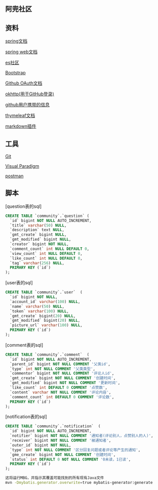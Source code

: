 ## 阿兜社区

## 资料
[spring文档](https://spring.io/guides) 

[spring web文档](https://spring.io/guides/gs/serving-web-content/)

[es社区](https://elasticsearch.cn/explore)

[Bootstrap](https://v3.bootcss.com/)

[Github OAuth文档](https://docs.github.com/cn/free-pro-team@latest/developers/apps/building-oauth-apps)

[okhttp(用于GitHub登录)](https://square.github.io/okhttp/#post-to-a-server)

[github用户携带的信息](https://api.github.com/users/Mradou)

[thymeleaf文档](https://www.thymeleaf.org/doc/tutorials/3.0/usingthymeleaf.html)

[markdown插件](https://pandao.github.io/editor.md/)

## 工具
[Git](https://git-scm.com/download)

[Visual Paradigm](https://www.visual-paradigm.com)

[postman](https://chrome.google.com/webstore/detail/tabbed-postman-rest-clien/coohjcphdfgbiolnekdpbcijmhambjff)


## 脚本

[question表的sql]
```sql 
CREATE TABLE `community`.`question` (
  `id` bigint NOT NULL AUTO_INCREMENT,
  `title` varchar(50) NULL,
  `description` text NULL,
  `gmt_create` bigint NULL,
  `gmt_modified` bigint NULL,
  `creator` bigint NOT NULL,
  `comment_count` int NULL DEFAULT 0,
  `view_count` int NULL DEFAULT 0,
  `like_count` int NULL DEFAULT 0,
  `tag` varchar(256) NULL,
  PRIMARY KEY (`id`)
);
```

[user表的sql]
```sql
CREATE TABLE `community`.`user`  (
  `id` bigint NOT NULL,
  `account_id` varchar(100) NULL,
  `name` varchar(50) NULL,
  `token` varchar(100) NULL,
  `gmt_create` bigint(20) NULL,
  `gmt_modified` bigint(20) NULL,
  `picture_url` varchar(100) NULL,
  PRIMARY KEY (`id`)
);
```

[comment表的sql]
```sql
CREATE TABLE `community`.`comment`  (
  `id` bigint NOT NULL AUTO_INCREMENT,
  `parent_id` bigint NOT NULL COMMENT '父类id',
  `type` int NOT NULL COMMENT '父类类型',
  `commentor` bigint NOT NULL COMMENT '评论人id',
  `gmt_create` bigint NOT NULL COMMENT '创建时间',
  `gmt_modified` bigint NOT NULL COMMENT '更新时间',
  `like_count` int DEFAULT 0 COMMENT '点赞数',
  `content` varchar NOT NULL COMMENT '评论内容',
  `comment_count` int DEFAULT 0 COMMENT '评论数',
  PRIMARY KEY (`id`)
);
```

[notification表的sql]
```sql
CREATE TABLE `community`.`notification`  (
  `id` bigint NOT NULL AUTO_INCREMENT,
  `notifier` bigint NOT NULL COMMENT '通知者(评论别人，点赞别人的人)',
  `receiver` bigint NOT NULL COMMENT '被通知者',
  `outer_id` bigint NOT NULL,
  `type` int NOT NULL COMMENT '区分回复问题或者评论等产生的通知',
  `gme_create` bigint NOT NULL COMMENT '创建时间',
  `status` int DEFAULT 0 NOT NULL COMMENT '0未读，1已读',
  PRIMARY KEY (`id`)
);
```

```bash
这将运行MBG，并指示其覆盖可能找到的所有现有Java文件
mvn -Dmybatis.generator.overwrite=true mybatis-generator:generate
```


